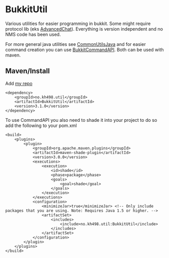 # BukkitUtil

Various utilities for easier programming in bukkit. Some might require protocol lib (eks [AdvancedChat](https://github.com/kh498/Bukkit-Util/blob/master/src/main/java/no/kh498/util/AdvancedChat.java#L70)). Everything is version independent and no NMS code has been used. 

For more general java utilities see [CommonUtilsJava](https://github.com/kh498/CommonUtilsJava) and for easier command creation you can use [BukkitCommandAPI](https://github.com/kh498/BukkitCommandAPI). Both can be used with maven.

## Maven/Install

Add [my repo](https://github.com/kh498/maven2)

```
<dependency>
    <groupId>no.kh498.util</groupId>
    <artifactId>BukkitUtil</artifactId>
    <version>3.1.0</version>
</dependency>
```

To use CommandAPI you also need to shade it into your project to do so add the following to your pom.xml 

```
<build>
    <plugins>
        <plugin>
            <groupId>org.apache.maven.plugins</groupId>
            <artifactId>maven-shade-plugin</artifactId>
            <version>3.0.0</version>
            <executions>
                <execution>
                    <id>shade</id>
                    <phase>package</phase>
                    <goals>
                        <goal>shade</goal>
                    </goals>
                </execution>
            </executions>
            <configuration>
                <minimizeJar>true</minimizeJar> <!-- Only include packages that you are using. Note: Requires Java 1.5 or higher. -->
                <artifactSet>
                    <includes>
                        <include>no.kh498.util:BukkitUtil</include>
                    </includes>
                </artifactSet>
            </configuration>
        </plugin>
    </plugins>
</build>       
```
